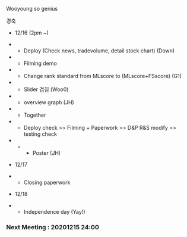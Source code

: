 Wooyoung so genius



경축

- 12/16 (2pm ~)
- - Deploy (Check news, tradevolume, detail stock chart) (Down)
- - Filming demo
- - Change rank standard from MLscore to (MLscore+FSscore) (G1)
- - Slider 겹침 (Woo0)
- - overview graph (JH)

- - Together
- - Deploy check >> Filming + Paperwork >> D&P R&S modify >> testing check
- - + Poster (JH)

- 12/17
- - Closing paperwork

- 12/18
- - Independence day (Yay!)

### Next Meeting : 20201215 24:00
